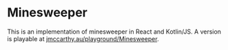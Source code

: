 # Minesweeper  

This is an implementation of minesweeper in React and Kotlin/JS. A version is playable at [jmccarthy.au/playground/Minesweeper](https://jmccarthy.au/playground/Minesweeper).